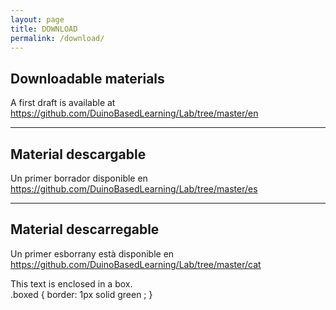 ```yaml
---
layout: page
title: DOWNLOAD
permalink: /download/
---
```


## Downloadable materials
A first draft is available at <https://github.com/DuinoBasedLearning/Lab/tree/master/en>

<hr/>

## Material descargable
Un primer borrador disponible en <https://github.com/DuinoBasedLearning/Lab/tree/master/es>

<hr/>

## Material descarregable
Un primer esborrany està disponible en <https://github.com/DuinoBasedLearning/Lab/tree/master/cat>

<div class="boxed">
  This text is enclosed in a box.
</div>
.boxed {
  border: 1px solid green ;
}
